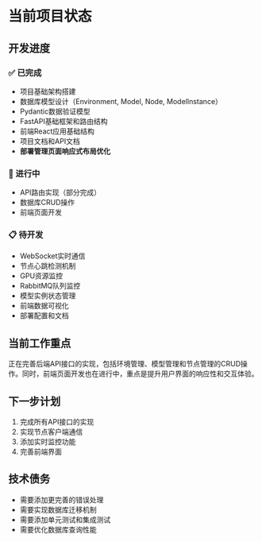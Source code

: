# 当前项目状态

## 开发进度

### ✅ 已完成
- 项目基础架构搭建
- 数据库模型设计（Environment, Model, Node, ModelInstance）
- Pydantic数据验证模型
- FastAPI基础框架和路由结构
- 前端React应用基础结构
- 项目文档和API文档
- **部署管理页面响应式布局优化**

### 🚧 进行中
- API路由实现（部分完成）
- 数据库CRUD操作
- 前端页面开发

### 📋 待开发
- WebSocket实时通信
- 节点心跳检测机制
- GPU资源监控
- RabbitMQ队列监控
- 模型实例状态管理
- 前端数据可视化
- 部署配置和文档

## 当前工作重点
正在完善后端API接口的实现，包括环境管理、模型管理和节点管理的CRUD操作。同时，前端页面开发也在进行中，重点是提升用户界面的响应性和交互体验。

## 下一步计划
1. 完成所有API接口的实现
2. 实现节点客户端通信
3. 添加实时监控功能
4. 完善前端界面

## 技术债务
- 需要添加更完善的错误处理
- 需要实现数据库迁移机制
- 需要添加单元测试和集成测试
- 需要优化数据库查询性能